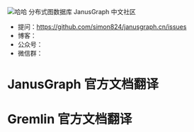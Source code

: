 ![哈哈](https://github.com/simon824/janusgraph.cn/blob/main/images/68747470733a2f2f6a616e757367726170682e6f72672f696d672f6a616e757367726170682e706e67.png?raw=true)
分布式图数据库 JanusGraph 中文社区
- 提问：https://github.com/simon824/janusgraph.cn/issues
- 博客：
- 公众号：
- 微信群：

# JanusGraph 官方文档翻译



# Gremlin 官方文档翻译

